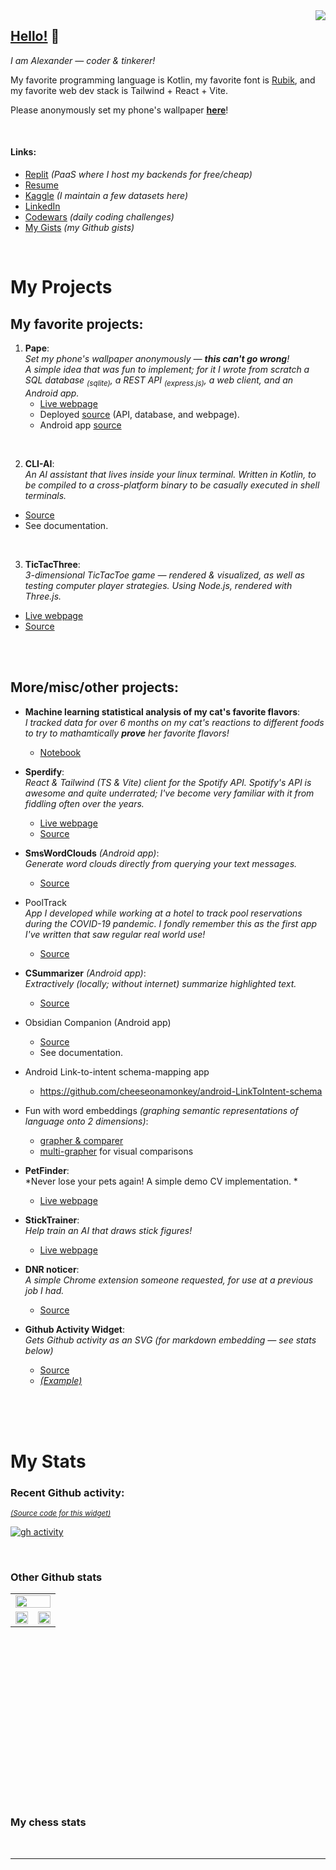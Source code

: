 
  <a href="https://cheeseonamonkey.github.io">
    <img src="https://visitor-badge.laobi.icu/badge?page_id=cheeseonamonkey.cheeseonamonkey" align="right"/>
  </a>

  ## <b><u>Hello!</u></b> 👋
  _I am Alexander — coder & tinkerer!_

  My favorite programming language is Kotlin, my favorite font is [Rubik](https://fonts.google.com/specimen/Rubik), and my favorite web dev stack is Tailwind + React + Vite.

Please anonymously set my phone's wallpaper **[here](https://my-pape.replit.app)**!

<br />

#### Links:
- [Replit](https://replit.com/@ffatty) _(PaaS where I host my backends for free/cheap)_
- [Resume](https://docs.google.com/document/d/1hyIU3eWm-PvW6HIB7fhnRChUUMzkudBweGUB0TWMyl4/edit?usp=sharing)
- [Kaggle](https://www.kaggle.com/ffatty) _(I maintain a few datasets here)_
- [LinkedIn](https://www.linkedin.com/in/alexanderhuso/)
- [Codewars](https://www.codewars.com/users/cheeseonamonkey) _(daily coding challenges)_
- [My Gists](https://gist.github.com/cheeseonamonkey) _(my Github gists)_
<!-- - [Chess](https://www.chess.com/member/ffatty160) _(chess.com account; one of many)_ -->

<br />

# My Projects

## My favorite projects:

1. **Pape**: <br/> *Set my phone's wallpaper anonymously — **this can't go wrong**! <br/> A simple idea that was fun to implement; for it I wrote from scratch a SQL database <sub>(sqlite)</sub>, a REST API <sub>(express.js)</sub>, a web client, and an Android app.*
   - [Live webpage](https://my-pape.replit.app/)
   - Deployed [source](https://replit.com/@ffatty/MyPape) (API, database, and webpage).
   - Android app [source](https://github.com/cheeseonamonkey/PapeAndroid)

<br />

2. **CLI-AI**: <br/> *An AI assistant that lives inside your linux terminal. Written in Kotlin, to be compiled to a cross-platform binary to be casually executed in shell terminals.*
  - [Source](https://github.com/cheeseonamonkey/CLI-AI)
  - See documentation.

<br />

3. **TicTacThree**: <br/> *3-dimensional TicTacToe game — rendered & visualized, as well as testing computer player strategies. Using Node.js, rendered with Three.js.*
  - [Live webpage](https://cheeseonamonkey.github.io/TicTacThree/)
  - [Source](https://github.com/cheeseonamonkey/TicTacThree)

<br />
<br />


## More/misc/other projects:

- **Machine learning statistical analysis of my cat's favorite flavors**: <br/>*I tracked data for over 6 months on my cat's reactions to different foods to try to mathamtically **prove** her favorite flavors!*
  - [Notebook](https://colab.research.google.com/drive/13EwP__erWDCGIRtbWfygSR2ajhHQmVPA)

- **Sperdify**: <br /> <i>React & Tailwind (TS & Vite) client for the Spotify API. Spotify's API is awesome and quite underrated; I've become very familiar with it from fiddling often over the years.</i>
  - [Live webpage](https://cheeseonamonkey.github.io/Sperdify/)
  - [Source](https://www.github.com/cheeseonamonkey/Sperdify/)

- **SmsWordClouds** *(Android app)*: <br /> *Generate word clouds directly from querying your text messages.*
  - [Source](https://github.com/cheeseonamonkey/SmsWordClouds)

- PoolTrack <br />*App I developed while working at a hotel to track pool reservations during the COVID-19 pandemic. I fondly remember this as the first app I've written that saw regular real world use!*
  - [Source](https://github.com/cheeseonamonkey/PoolTrack)

- **CSummarizer** *(Android app)*: <br /> <i>Extractively (locally; without internet) summarize highlighted text.</i>
  - [Source](https://github.com/cheeseonamonkey/CSummarizer)

- Obsidian Companion (Android app)
  - [Source](https://github.com/cheeseonamonkey/ObsidianCompanion)
  - See documentation.

- Android Link-to-intent schema-mapping app
  - https://github.com/cheeseonamonkey/android-LinkToIntent-schema

- Fun with word embeddings _(graphing semantic representations of language onto 2 dimensions)_:
  - [grapher & comparer](https://cheeseonamonkey.github.io/misc/NLP/USEDemo.html)
  - [multi-grapher](https://cheeseonamonkey.github.io/misc/NLP/AutoLibrarian.html) for visual comparisons

- **PetFinder**: <br/> *Never lose your pets again! A simple demo CV implementation. *<br/>
   - [Live webpage](https://cheeseonamonkey.github.io/misc/CatFinder.html) 

- **StickTrainer**: <br/> *Help train an AI that draws stick figures!*<br/>
   - [Live webpage](https://cheeseonamonkey.github.io/misc/NLP/StickmanTrainer.html)

- **DNR noticer**: <br/> *A simple Chrome extension someone requested, for use at a previous job I had.*<br/>
  - [Source](https://github.com/cheeseonamonkey/dnr_noticer)

- **Github Activity Widget**: <br/> *Gets Github activity as an SVG (for markdown embedding — see stats below)*<br/>
  - [Source](https://replit.com/@ffatty/GithubActivityWidget)
  - [_(Example)_](https://github-activity-widget-ffatty.replit.app/github-activity.svg?user=cheeseonamonkey&pages=10)



<br /><br /><br />


# My Stats



  ### Recent Github activity:
  <sub>[*(Source code for this widget)*](https://replit.com/@ffatty/GithubActivityWidget#server.js)</sub>

[![gh activity](https://github-activity-widget-ffatty.replit.app/github-activity.svg?user=cheeseonamonkey&pages=10&width=950&height=600)](#)

<br />

  
### Other Github stats
<div >
  <table width="105%" margin="0" padding="0" height="300vw">
     <tr margin="0" padding="0">
       <td width="100%" margin="0" padding="0" align="center" colspan="2">
       <img width="100%" src="https://github-profile-trophy.vercel.app/?username=cheeseonamonkey&theme=onedark&row=1&margin-w=-1&no-frame=true"   /></td>
</tr>
  <tr margin="0" padding="0">
  <td><img width="100%"  height="80%" src="https://github-profile-summary-cards.vercel.app/api/cards/productive-time?username=cheeseonamonkey&theme=onedark&utcOffset=-7" /></td>
   <td><img width="100%" height="80%" src="https://github-profile-summary-cards.vercel.app/api/cards/profile-details?username=cheeseonamonkey&theme=onedark"  /></td>
    </tr>
</table>
  <br/>



### My chess stats



  <!--

<sup>*(I was hoping I could embed this into the Readme, lol)*</sup>
  
  <svg fill="gray" style="min-width: 200px;" viewBox="0 0 120 120" width="100%" height="80" xmlns="http://www.w3.org/2000/svg">
    <foreignObject width="100%" height="100%">
      <frame  src="" >
    </frame>
    </foreignObject>
  </svg>
  
###### <sub>https://cheeseonamonkey.github.io/misc/GithubActivityWidget/?user=cheeseonamonkey</small> </sub>
  <br/>

  <!--
  ### <a href="https://cheeseonamonkey.github.io">➪ Check out my stuff on my website </a><br>
  <sub><sub>&nbsp;&nbsp;&nbsp;&nbsp;&nbsp;&nbsp;&nbsp;&nbsp; <i>(cheeseonamonkey.github.io)</i></sub></sub>
  -->

  <br/>

  ---

  <br/>

</div>
